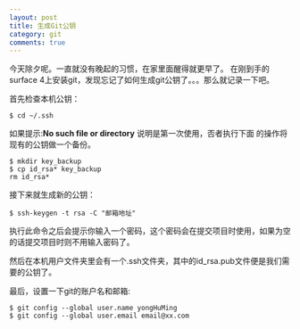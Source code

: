 ```yaml
---
layout: post
title: 生成Git公钥
category: git
comments: true
---
```


今天除夕呢。一直就没有晚起的习惯，在家里面醒得就更早了。
在刚到手的surface 4上安装git，发现忘记了如何生成git公钥了。。。那么就记录一下吧。

首先检查本机公钥：

```
$ cd ~/.ssh
```

如果提示:**No such file or directory** 说明是第一次使用，否者执行下面
的操作将现有的公钥做一个备份。

```
$ mkdir key_backup
$ cp id_rsa* key_backup
rm id_rsa*
```

接下来就生成新的公钥：

```
$ ssh-keygen -t rsa -C "邮箱地址"
```

执行此命令之后会提示你输入一个密码，这个密码会在提交项目时使用，如果为空的话提交项目时则不用输入密码了。

然后在本机用户文件夹里会有一个.ssh文件夹，其中的id_rsa.pub文件便是我们需要的公钥了。

最后，设置一下git的账户名和邮箱:

```
$ git config --global user.name yongHuMing
$ git config --global user.email email@xx.com
```